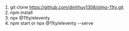 
1. git clone https://github.com/dinhhuy1308/olmo-11ty.git
2. npm install
3. npx @11ty/eleventy
4. npm start or npx @11ty/eleventy --serve